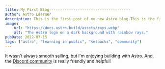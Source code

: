 ```yaml
---
title: My First Blog-------------------------------------
author: Astro Learner
description: This is the first post of my new Astro blog.This is the first post of my new Astro blog.This is the first post of my new Astro blog.This is the first post of
image:
    url: "https://docs.astro.build/assets/rays.webp"
    alt: "The Astro logo on a dark background with rainbow rays."
pubDate: 2022-07-15
tags: ["astro", "learning in public", "setbacks", "community"]
---
```

It wasn't always smooth sailing, but I'm enjoying building with Astro. And, the [Discord community](https://astro.build/chat) is really friendly and helpful!
